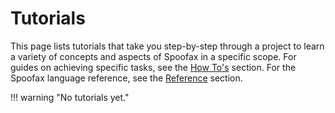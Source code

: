 # Tutorials
This page lists tutorials that take you step-by-step through a project to learn a variety of concepts and aspects of Spoofax in a specific scope. For guides on achieving specific tasks, see the [How To's](/howtos/) section. For the Spoofax language reference, see the [Reference](/reference/) section.

!!! warning "No tutorials yet."
